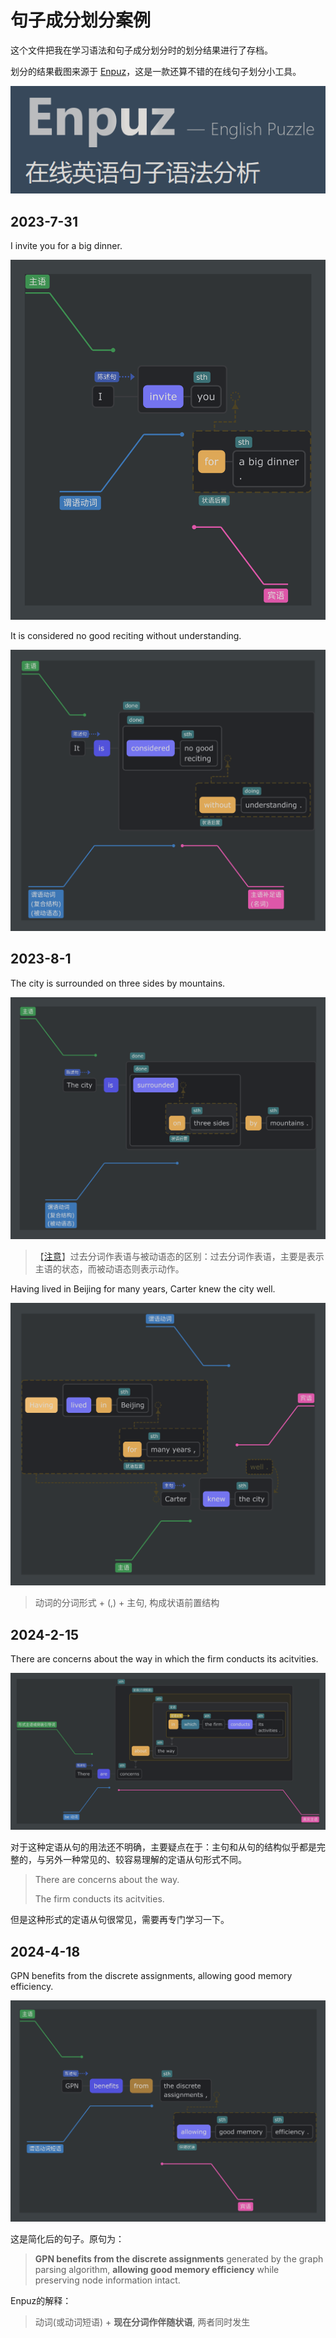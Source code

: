# 句子成分划分案例

这个文件把我在学习语法和句子成分划分时的划分结果进行了存档。

划分的结果截图来源于 [Enpuz](http://enpuz.com/)，这是一款还算不错的在线句子划分小工具。

![English_CD_enpuz_logo](../images/English_CD_enpuz_logo.png)

## 2023-7-31

I invite you for a big dinner. 

![English_CD_20230731_1](../images/English_CD_20230731_1.png)

It is considered no good reciting without understanding.

![English_CD_20230731_2](../images/English_CD_20230731_2.png)

## 2023-8-1

The city is surrounded on three sides by mountains.

![English_CD_20230801_1](../images/English_CD_20230801_1.png)

>【[注意](https://baike.baidu.com/item/%E8%BF%87%E5%8E%BB%E5%88%86%E8%AF%8D/4251946?fromModule=lemma_inlink#9)】过去分词作表语与被动语态的区别：过去分词作表语，主要是表示主语的状态，而被动语态则表示动作。

Having lived in Beijing for many years, Carter knew the city well.

![English_CD_20230801_2](../images/English_CD_20230801_2.png)

> 动词的分词形式 + (,) + 主句, 构成状语前置结构

## 2024-2-15

There are concerns about the way in which the firm conducts its acitvities.

![English_CD_20240215_1](../images/English_CD_20240215_1.png)

对于这种定语从句的用法还不明确，主要疑点在于：主句和从句的结构似乎都是完整的，与另外一种常见的、较容易理解的定语从句形式不同。

> There are concerns about the way. 
> 
> The firm conducts its acitvities.

但是这种形式的定语从句很常见，需要再专门学习一下。

## 2024-4-18

GPN benefits from the discrete assignments, allowing good memory efficiency.

![English_CD_20240418_1](../images/English_CD_20240418_1.png)

这是简化后的句子。原句为：

> **GPN benefits from the discrete assignments** generated by the graph parsing algorithm, **allowing good memory efficiency** while preserving node information intact.

Enpuz的解释：

> 动词(或动词短语) + **现在分词作伴随状语**, 两者同时发生

